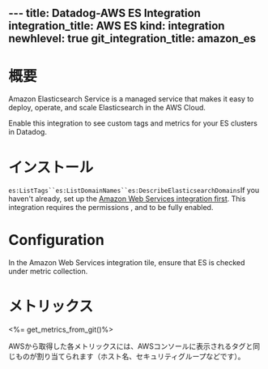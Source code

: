 --- title: Datadog-AWS ES Integration integration_title: AWS ES kind: integration newhlevel: true
git_integration_title: amazon_es
---
# 概要

Amazon Elasticsearch Service is a managed service that makes it easy to deploy, operate, and scale Elasticsearch in the AWS Cloud.

Enable this integration to see custom tags and metrics for your ES clusters in Datadog.

# インストール

`es:ListTags``es:ListDomainNames``es:DescribeElasticsearchDomains`If you haven't already, set up the [Amazon Web Services integration first](/integrations/aws). This integration requires the permissions ,  and  to be fully enabled.

# Configuration

In the Amazon Web Services integration tile, ensure that ES is checked under metric collection.

# メトリックス

<%= get_metrics_from_git()%>

AWSから取得した各メトリックスには、AWSコンソールに表示されるタグと同じものが割り当てられます（ホスト名、セキュリティグループなどです）。
